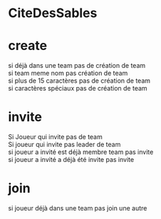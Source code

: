 # CiteDesSables  

# create  
si déjà dans une team pas de création de team  
si team meme nom pas création de team  
si plus de 15 caractères pas de création de team  
si caractères spéciaux pas de création de team  

# invite  
Si Joueur qui invite pas de team  
Si joueur qui invite pas leader de team  
si joueur a invité est déjà membre team pas invite  
si joueur a invité a déjà été invite pas invite  

# join  
si joueur déjà dans une team pas join une autre
